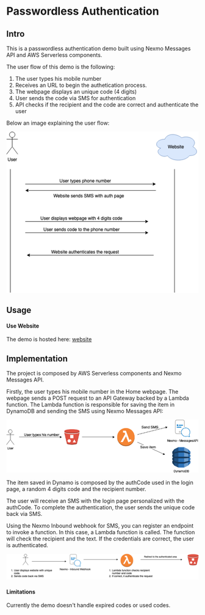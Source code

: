 # Passwordless Authentication

## Intro

This is a passwordless authentication demo built using Nexmo Messages API and AWS Serverless components.

The user flow of this demo is the following: 

1. The user types his mobile number
2. Receives an URL to begin the authetication process.
3. The webpage displays an unique code (4 digits)
4. User sends the code via SMS for authentication
5. API checks if the recipient and the code are correct and authenticate the user

Below an image explaining the user flow:

![User flow](./client/public/assets/images/passwordlessauth.png)

## Usage

#### Use Website

The demo is hosted here: [website](https://d3dqye79o8tcoo.cloudfront.net/index.html)

## Implementation

The project is composed by AWS Serverless components and Nexmo Messages API.

Firstly, the user types his mobile number in the Home webpage. The webpage sends a POST request to an API Gateway backed by a Lambda function. The Lambda function is responsible for saving the item in DynamoDB and sending the SMS using Nexmo Messages API:

![User flow 2](./client/public/assets/images/passwordlessauth-Page-3.png)

The item saved in Dynamo is composed by the authCode used in the login page, a random 4 digits code and the recipient number.

The user will receive an SMS with the login page personalized with the authCode. To complete the authentication, the user sends the unique code back via SMS. 

Using the Nexmo Inbound webhook for SMS, you can register an endpoint to invoke a function. In this case, a Lambda function is called. The function will check the recipient and the text.
If the credentials are correct, the user is authenticated.

![User flow 3](./client/public/assets/images/passwordlessauth-Page-2.png)

#### Limitations

Currently the demo doesn't handle expired codes or used codes.

